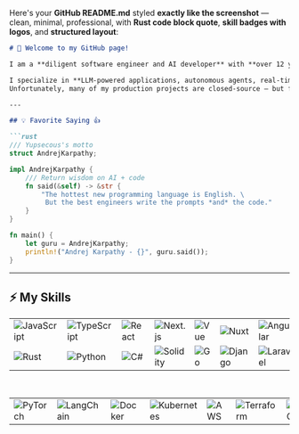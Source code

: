 Here's your **GitHub README.md** styled **exactly like the screenshot** — clean, minimal, professional, with **Rust code block quote**, **skill badges with logos**, and **structured layout**:

```markdown
# 👋 Welcome to my GitHub page!

I am a **diligent software engineer and AI developer** with **over 12 years of experience** in building **cutting-edge AI systems, full-stack applications, and decentralized infrastructure** for global clients.

I specialize in **LLM-powered applications, autonomous agents, real-time systems, and blockchain intelligence**.  
Unfortunately, many of my production projects are closed-source — but feel free to explore my public repositories below.

---

## 💡 Favorite Saying 👍

```rust
/// Yupsecous's motto
struct AndrejKarpathy;

impl AndrejKarpathy {
    /// Return wisdom on AI + code
    fn said(&self) -> &str {
        "The hottest new programming language is English. \
         But the best engineers write the prompts *and* the code."
    }
}

fn main() {
    let guru = AndrejKarpathy;
    println!("Andrej Karpathy - {}", guru.said());
}
```

---

## ⚡ My Skills

<div align="center">

| | | | | | | | |
|---|---|---|---|---|---|---|---|
| ![JavaScript](https://img.shields.io/badge/-JavaScript-F7DF1E?style=flat-square&logo=javascript&logoColor=black) | ![TypeScript](https://img.shields.io/badge/-TypeScript-3178C6?style=flat-square&logo=typescript&logoColor=white) | ![React](https://img.shields.io/badge/-React-61DAFB?style=flat-square&logo=react&logoColor=black) | ![Next.js](https://img.shields.io/badge/-Next.js-000000?style=flat-square&logo=nextdotjs&logoColor=white) | ![Vue](https://img.shields.io/badge/-Vue.js-4FC08D?style=flat-square&logo=vuedotjs&logoColor=white) | ![Nuxt](https://img.shields.io/badge/-Nuxt.js-00DC82?style=flat-square&logo=nuxtdotjs&logoColor=white) | ![Angular](https://img.shields.io/badge/-Angular-DD0031?style=flat-square&logo=angular&logoColor=white) | ![Three.js](https://img.shields.io/badge/-Three.js-000000?style=flat-square&logo=threedotjs&logoColor=white) |
| ![Rust](https://img.shields.io/badge/-Rust-000000?style=flat-square&logo=rust&logoColor=white) | ![Python](https://img.shields.io/badge/-Python-3776AB?style=flat-square&logo=python&logoColor=white) | ![C#](https://img.shields.io/badge/-C%23-239120?style=flat-square&logo=c-sharp&logoColor=white) | ![Solidity](https://img.shields.io/badge/-Solidity-363636?style=flat-square&logo=solidity&logoColor=white) | ![Go](https://img.shields.io/badge/-Go-00ADD8?style=flat-square&logo=go&logoColor=white) | ![Django](https://img.shields.io/badge/-Django-092E20?style=flat-square&logo=django&logoColor=white) | ![Laravel](https://img.shields.io/badge/-Laravel-FF2D20?style=flat-square&logo=laravel&logoColor=white) | ![WordPress](https://img.shields.io/badge/-WordPress-21759B?style=flat-square&logo=wordpress&logoColor=white) |

<br>

| | | | | | | | |
|---|---|---|---|---|---|---|---|
| ![PyTorch](https://img.shields.io/badge/-PyTorch-EE4C2C?style=flat-square&logo=pytorch&logoColor=white) | ![LangChain](https://img.shields.io/badge/-LangChain-1C3C3C?style=flat-square&logo=langchain&logoColor=white) | ![Docker](https://img.shields.io/badge/-Docker-2496ED?style=flat-square&logo=docker&logoColor=white) | ![Kubernetes](https://img.shields.io/badge/-Kubernetes-326CE5?style=flat-square&logo=kubernetes&logoColor=white) | ![AWS](https://img.shields.io/badge/-AWS-232F3E?style=flat-square&logo=amazon-aws&logoColor=white) | ![Terraform](https://img.shields.io/badge/-Terraform-7B42BC?style=flat-square&logo=terraform&logoColor=white) | ![PostgreSQL](https://img.shields.io/badge/-PostgreSQL-336791?style=flat-square&logo=postgresql&logoColor=white) | ![Redis](https://img.shields.io/badge/-Redis-DC382D?style=flat-square&logo=redis&logoColor=white) |

</div>

